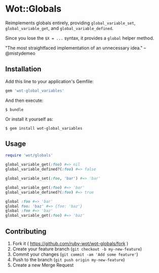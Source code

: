 # Wot::Globals

Reimplements globals entirely, providing `global_variable_set`, `global_variable_get`, and `global_variable_defined`.

Since you lose the `$X = ...` syntax, it provides a `global` helper method.

"The most straightfaced implementation of an unnecessary idea." –@mistydemeo

## Installation

Add this line to your application's Gemfile:

```ruby
gem 'wot-global_variables'
```

And then execute:

    $ bundle

Or install it yourself as:

    $ gem install wot-global_variables

## Usage

```ruby
require 'wot/globals'

global_variable_get(:foo) #=> nil
global_variable_defined?(:foo) #=> false

global_variable_set(:foo, 'bar') #=> 'bar'

global_variable_get(:foo) #=> 'bar'
global_variable_defined?(:foo) #=> true

global :foo #=> 'bar'
global foo: 'baz' #=> {foo: 'baz'}
global :foo #=> 'baz'
global_variable_get(:foo) #=> 'baz'
```

## Contributing

1. Fork it ( https://github.com/ruby-wot/wot-globals/fork )
2. Create your feature branch (`git checkout -b my-new-feature`)
3. Commit your changes (`git commit -am 'Add some feature'`)
4. Push to the branch (`git push origin my-new-feature`)
5. Create a new Merge Request
